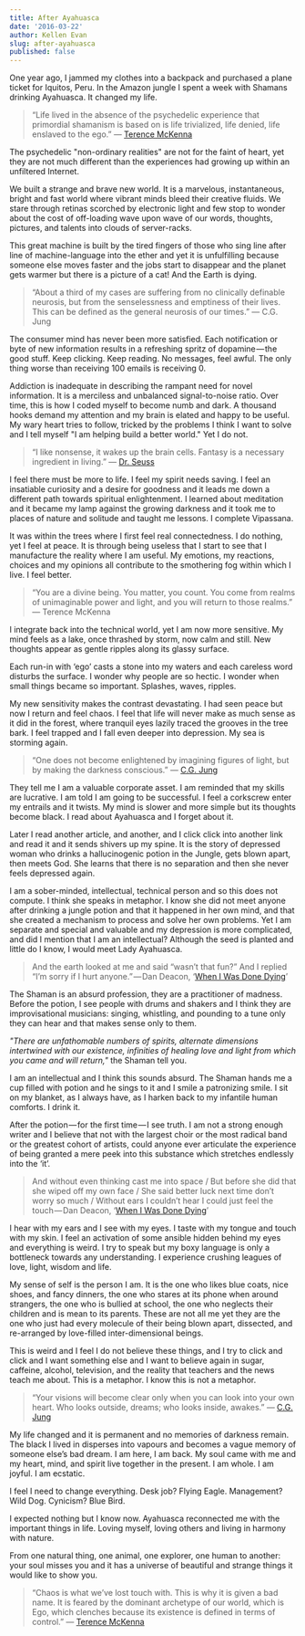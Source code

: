 ```yaml
---
title: After Ayahuasca
date: '2016-03-22'
author: Kellen Evan
slug: after-ayahuasca
published: false
---
```


One year ago, I jammed my clothes into a backpack and purchased a plane ticket for Iquitos, Peru. In the Amazon jungle I spent a week with Shamans drinking Ayahuasca. It changed my life.

> “Life lived in the absence of the psychedelic experience that primordial shamanism is based on is life trivialized, life denied, life enslaved to the ego.” ― [Terence McKenna](http://amzn.to/1pdrHq2)

The psychedelic "non-ordinary realities" are not for the faint of heart, yet they are not much different than the experiences had growing up within an unfiltered Internet.  

We built a strange and brave new world. It is a marvelous, instantaneous, bright and fast world where vibrant minds bleed their creative fluids. We stare through retinas scorched by electronic light and few stop to wonder about the cost of off-loading wave upon wave of our words, thoughts, pictures, and talents into clouds of server-racks.

This great machine is built by the tired fingers of those who sing line after line of machine-language into the ether and yet it is unfulfilling because someone else moves faster and the jobs start to disappear and the planet gets warmer but there is a picture of a cat! And the Earth is dying.

> “About a third of my cases are suffering from no clinically definable neurosis, but from the senselessness and emptiness of their lives. This can be defined as the general neurosis of our times.” ― C.G. Jung

The consumer mind has never been more satisfied. Each notification or byte of new information results in a refreshing spritz of dopamine — the good stuff. Keep clicking. Keep reading. No messages, feel awful. The only thing worse than receiving 100 emails is receiving 0.

Addiction is inadequate in describing the rampant need for novel information. It is a merciless and unbalanced signal-to-noise ratio. Over time, this is how I coded myself to become numb and dark. A thousand hooks demand my attention and my brain is elated and happy to be useful. My wary heart tries to follow, tricked by the problems I think I want to solve and I tell myself "I am helping build a better world." Yet I do not.

> “I like nonsense, it wakes up the brain cells. Fantasy is a necessary ingredient in living.” ― [Dr. Seuss](http://amzn.to/1LKuM5M)

I feel there must be more to life. I feel my spirit needs saving. I feel an insatiable curiosity and a desire for goodness and it leads me down a different path towards spiritual enlightenment. I learned about meditation and it became my lamp against the growing darkness and it took me to places of nature and solitude and taught me lessons. I complete Vipassana.

It was within the trees where I first feel real connectedness. I do nothing, yet I feel at peace. It is through being useless that I start to see that I manufacture the reality where I am useful. My emotions, my reactions, choices and my opinions all contribute to the smothering fog within which I live. I feel better.

> “You are a divine being. You matter, you count. You come from realms of unimaginable power and light, and you will return to those realms.” ― Terence McKenna

I integrate back into the technical world, yet I am now more sensitive. My mind feels as a lake, once thrashed by storm, now calm and still. New thoughts appear as gentle ripples along its glassy surface.

Each run-in with ‘ego’ casts a stone into my waters and each careless word disturbs the surface. I wonder why people are so hectic. I wonder when small things became so important. Splashes, waves, ripples.

My new sensitivity makes the contrast devastating. I had seen peace but now I return and feel chaos. I feel that life will never make as much sense as it did in the forest, where tranquil eyes lazily traced the grooves in the tree bark. I feel trapped and I fall even deeper into depression. My sea is storming again.

> “One does not become enlightened by imagining figures of light, but by making the darkness conscious.” ― [C.G. Jung](http://amzn.to/1QLz1Wd)

They tell me I am a valuable corporate asset. I am reminded that my skills are lucrative. I am told I am going to be successful. I feel a corkscrew enter my entrails and it twists. My mind is slower and more simple but its thoughts become black. I read about Ayahuasca and I forget about it.

Later I read another article, and another, and I click click into another link and read it and it sends shivers up my spine. It is the story of depressed woman who drinks a hallucinogenic potion in the Jungle, gets blown apart, then meets God. She learns that there is no separation and then she never feels depressed again.

I am a sober-minded, intellectual, technical person and so this does not compute. I think she speaks in metaphor. I know she did not meet anyone after drinking a jungle potion and that it happened in her own mind, and that she created a mechanism to process and solve her own problems. Yet I am separate and special and valuable and my depression is more complicated, and did I mention that I am an intellectual? Although the seed is planted and little do I know, I would meet Lady Ayahuasca.

> And the earth looked at me and said “wasn’t that fun?” And I replied “I’m sorry if I hurt anyone.” — Dan Deacon, ‘[When I Was Done Dying](http://amzn.to/1pds3wR)’

The Shaman is an absurd profession, they are a practitioner of madness. Before the potion, I see people with drums and shakers and I think they are improvisational musicians: singing, whistling, and pounding to a tune only they can hear and that makes sense only to them.

_"There are unfathomable numbers of spirits, alternate dimensions intertwined with our existence, infinities of healing love and light from which you came and will return,"_ the Shaman tell you.

I am an intellectual and I think this sounds absurd. The Shaman hands me a cup filled with potion and he sings to it and I smile a patronizing smile. I sit on my blanket, as I always have, as I harken back to my infantile human comforts. I drink it.

After the potion — for the first time — I see truth. I am not a strong enough writer and I believe that not with the largest choir or the most radical band or the greatest cohort of artists, could anyone ever articulate the experience of being granted a mere peek into this substance which stretches endlessly into the ‘it’.

> And without even thinking cast me into space / But before she did that she wiped off my own face / She said better luck next time don’t worry so much / Without ears I couldn’t hear I could just feel the touch — Dan Deacon, ‘[When I Was Done Dying](http://amzn.to/1pds3wR)’

I hear with my ears and I see with my eyes. I taste with my tongue and touch with my skin. I feel an activation of some ansible hidden behind my eyes and everything is weird. I try to speak but my boxy language is only a bottleneck towards any understanding. I experience crushing leagues of love, light, wisdom and life.

My sense of self is the person I am. It is the one who likes blue coats, nice shoes, and fancy dinners, the one who stares at its phone when around strangers, the one who is bullied at school, the one who neglects their children and is mean to its parents. These are not all me yet they are the one who just had every molecule of their being blown apart, dissected, and re-arranged by love-filled inter-dimensional beings.

This is weird and I feel I do not believe these things, and I try to click and click and I want something else and I want to believe again in sugar, caffeine, alcohol, television, and the reality that teachers and the news teach me about. This is a metaphor. I know this is not a metaphor.

> “Your visions will become clear only when you can look into your own heart. Who looks outside, dreams; who looks inside, awakes.” ― [C.G. Jung](http://amzn.to/1QLz1Wd)

My life changed and it is permanent and no memories of darkness remain. The black I lived in disperses into vapours and becomes a vague memory of someone else’s bad dream. I am here, I am back. My soul came with me and my heart, mind, and spirit live together in the present. I am whole. I am joyful. I am ecstatic.

I feel I need to change everything. Desk job? Flying Eagle. Management? Wild Dog. Cynicism? Blue Bird.

I expected nothing but I know now. Ayahuasca reconnected me with the important things in life. Loving myself, loving others and living in harmony with nature.

From one natural thing, one animal, one explorer, one human to another: your soul misses you and it has a universe of beautiful and strange things it would like to show you.

> “Chaos is what we’ve lost touch with. This is why it is given a bad name. It is feared by the dominant archetype of our world, which is Ego, which clenches because its existence is defined in terms of control.” ― [Terence McKenna](http://amzn.to/1pdrHq2)
